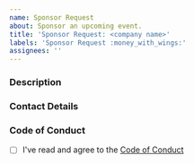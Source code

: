 ```yaml
---
name: Sponsor Request
about: Sponsor an upcoming event.
title: 'Sponsor Request: <company name>'
labels: 'Sponsor Request :money_with_wings:'
assignees: ''
---
```


### Description

<!-- A short explanation of why you'd like to sponsor. Are you looking to hire? Want feedback from devs? If you have a specific type of event or sponsorship in mind, please mention that too. -->

### Contact Details

<!-- Email is best, or right here on this issue. -->

### Code of Conduct

<!-- We expect all of our sponsors to uphold our Code of Conduct, so please take a minute to read through it. -->

- [ ] I've read and agree to the [Code of Conduct](https://berlincodeofconduct.org)
